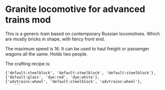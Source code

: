 # Granite locomotive for advanced trains mod

This is a generic train based on contemporary Russian locomotives. Which are mostly bricks in shape, with fancy front end.

The maximum speed is 16. It can be used to haul freight or passenger wagons all the same. Holds two people.

The crafting recipe is:

```
{'default:steelblock', 'default:steelblock', 'default:steelblock'},
{'default:glass', 'dye:red', 'dye:white'},
{'advtrains:wheel', 'default:steelblock', 'advtrains:wheel'},
	```